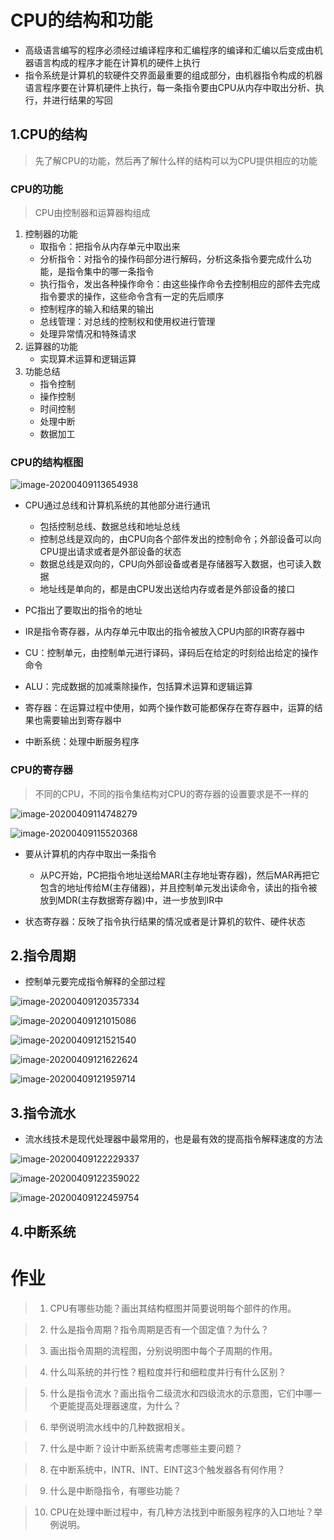 # CPU的结构和功能

- 高级语言编写的程序必须经过编译程序和汇编程序的编译和汇编以后变成由机器语言构成的程序才能在计算机的硬件上执行
- 指令系统是计算机的软硬件交界面最重要的组成部分，由机器指令构成的机器语言程序要在计算机硬件上执行，每一条指令要由CPU从内存中取出分析、执行，并进行结果的写回

## 1.CPU的结构

> 先了解CPU的功能，然后再了解什么样的结构可以为CPU提供相应的功能

### CPU的功能

>CPU由控制器和运算器构组成

1. 控制器的功能
   - 取指令：把指令从内存单元中取出来
   - 分析指令：对指令的操作码部分进行解码，分析这条指令要完成什么功能，是指令集中的哪一条指令
   - 执行指令，发出各种操作命令：由这些操作命令去控制相应的部件去完成指令要求的操作，这些命令含有一定的先后顺序
   - 控制程序的输入和结果的输出
   - 总线管理：对总线的控制权和使用权进行管理
   - 处理异常情况和特殊请求
2. 运算器的功能
   - 实现算术运算和逻辑运算
3. 功能总结
   - 指令控制
   - 操作控制
   - 时间控制
   - 处理中断
   - 数据加工

### CPU的结构框图

![image-20200409113654938](图片.assets/image-20200409113654938.png)

- CPU通过总线和计算机系统的其他部分进行通讯
  - 包括控制总线、数据总线和地址总线
  - 控制总线是双向的，由CPU向各个部件发出的控制命令；外部设备可以向CPU提出请求或者是外部设备的状态
  - 数据总线是双向的，CPU向外部设备或者是存储器写入数据，也可读入数据
  - 地址线是单向的，都是由CPU发出送给内存或者是外部设备的接口

- PC指出了要取出的指令的地址
- IR是指令寄存器，从内存单元中取出的指令被放入CPU内部的IR寄存器中
- CU：控制单元，由控制单元进行译码，译码后在给定的时刻给出给定的操作命令
- ALU：完成数据的加减乘除操作，包括算术运算和逻辑运算
- 寄存器：在运算过程中使用，如两个操作数可能都保存在寄存器中，运算的结果也需要输出到寄存器中
- 中断系统：处理中断服务程序

### CPU的寄存器

>不同的CPU，不同的指令集结构对CPU的寄存器的设置要求是不一样的

![image-20200409114748279](图片.assets/image-20200409114748279.png)

![image-20200409115520368](图片.assets/image-20200409115520368.png)

- 要从计算机的内存中取出一条指令
  - 从PC开始，PC把指令地址送给MAR(主存地址寄存器)，然后MAR再把它包含的地址传给M(主存储器)，并且控制单元发出读命令，读出的指令被放到MDR(主存数据寄存器)中，进一步放到IR中

- 状态寄存器：反映了指令执行结果的情况或者是计算机的软件、硬件状态

## 2.指令周期

- 控制单元要完成指令解释的全部过程

![image-20200409120357334](图片.assets/image-20200409120357334.png)

![image-20200409121015086](图片.assets/image-20200409121015086.png)

![image-20200409121521540](图片.assets/image-20200409121521540.png)

![image-20200409121622624](图片.assets/image-20200409121622624.png)



![image-20200409121959714](图片.assets/image-20200409121959714.png)

## 3.指令流水

- 流水线技术是现代处理器中最常用的，也是最有效的提高指令解释速度的方法

![image-20200409122229337](图片.assets/image-20200409122229337.png)

![image-20200409122359022](图片.assets/image-20200409122359022.png)

![image-20200409122459754](图片.assets/image-20200409122459754.png)





## 4.中断系统



# 作业

>1. CPU有哪些功能？画出其结构框图并简要说明每个部件的作用。



>2. 什么是指令周期？指令周期是否有一个固定值？为什么？



>3. 画出指令周期的流程图，分别说明图中每个子周期的作用。



>4. 什么叫系统的并行性？粗粒度并行和细粒度并行有什么区别？



>5. 什么是指令流水？画出指令二级流水和四级流水的示意图，它们中哪一个更能提高处理器速度，为什么？



>6. 举例说明流水线中的几种数据相关。



>7. 什么是中断？设计中断系统需考虑哪些主要问题？



>8. 在中断系统中，INTR、INT、EINT这3个触发器各有何作用？



>9. 什么是中断隐指令，有哪些功能？



>10. CPU在处理中断过程中，有几种方法找到中断服务程序的入口地址？举例说明。

